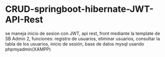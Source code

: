 # CRUD-springboot-hibernate-JWT-API-Rest
se maneja inicio de sesion con JWT, api rest, front mediante la template de  SB Admin 2, funciones: registro de usuarios, eliminar usuarios, consultar la tabla de los usuarios, inicio de sesión, base de datos mysql usando phpmyadmin(XAMPP) 
